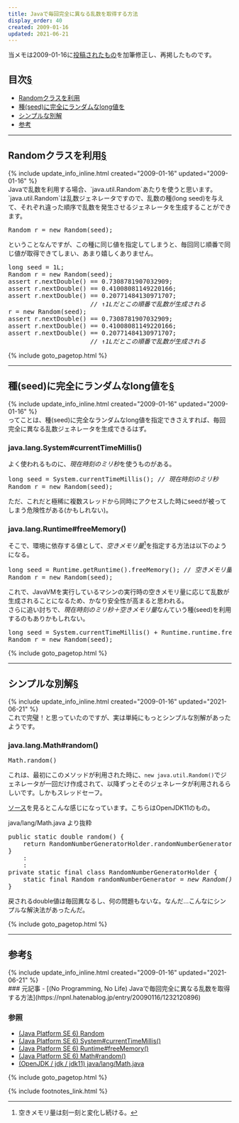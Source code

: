 ```yaml
---
title: Javaで毎回完全に異なる乱数を取得する方法
display_order: 40
created: 2009-01-16
updated: 2021-06-21
---
```

当メモは2009-01-16に[投稿されたもの](https://npnl.hatenablog.jp/entry/20090116/1232120896)を加筆修正し、再掲したものです。

## <a name="index">目次</a><a class="heading-anchor-permalink" href="#目次">§</a>

<ul id="index_ul">
<li><a href="#Randomクラスを利用">Randomクラスを利用</a></li>
<li><a href="#種(seed)に完全にランダムなlong値を">種(seed)に完全にランダムなlong値を</a></li>
<li><a href="#シンプルな別解">シンプルな別解</a></li>
<li><a href="#参考">参考</a></li>
</ul>

* * *
## <a name="Randomクラスを利用">Randomクラスを利用</a><a class="heading-anchor-permalink" href="#Randomクラスを利用">§</a>
<div class="chapter-updated">{% include update_info_inline.html created="2009-01-16" updated="2009-01-16" %}</div>
Javaで乱数を利用する場合、`java.util.Random`あたりを使うと思います。  
`java.util.Random`は乱数ジェネレータですので、乱数の種(long seed)を与えて、それぞれ違った順序で乱数を発生させるジェネレータを生成することができます。

<div class="code-box no-title">
<pre>
Random r = new Random(seed);
</pre>
</div>

ということなんですが、この種に同じ値を指定してしまうと、毎回同じ順番で同じ値が取得できてしまい、あまり嬉しくありません。

<div class="code-box no-title">
<pre>
long seed = 1L;
Random r = new Random(seed);
assert r.nextDouble() == 0.7308781907032909;
assert r.nextDouble() == 0.41008081149220166;
assert r.nextDouble() == 0.20771484130971707;
                      <em class="comment">// ↑1Lだとこの順番で乱数が生成される</em>
r = new Random(seed);
assert r.nextDouble() == 0.7308781907032909;
assert r.nextDouble() == 0.41008081149220166;
assert r.nextDouble() == 0.20771484130971707;
                      <em class="comment">// ↑1Lだとこの順番で乱数が生成される</em>
</pre>
</div>

{% include goto_pagetop.html %}

* * *
## <a name="種(seed)に完全にランダムなlong値を">種(seed)に完全にランダムなlong値を</a><a class="heading-anchor-permalink" href="#種(seed)に完全にランダムなlong値を">§</a>
<div class="chapter-updated">{% include update_info_inline.html created="2009-01-16" updated="2009-01-16" %}</div>
ってことは、種(seed)に完全なランダムなlong値を指定できさえすれば、毎回完全に異なる乱数ジェネレータを生成できるはず。

### java.lang.System#currentTimeMillis()
よく使われるものに、*現在時刻のミリ秒*を使うものがある。

<div class="code-box no-title">
<pre>
long seed = System.currentTimeMillis(); <em class="comment">// 現在時刻のミリ秒</em>
Random r = new Random(seed);
</pre>
</div>

ただ、これだと極稀に複数スレッドから同時にアクセスした時にseedが被ってしまう危険性がある(かもしれない)。

### java.lang.Runtime#freeMemory()
そこで、環境に依存する値として、*空きメモリ量*[^空きメモリ量]を指定する方法は以下のようになる。

<div class="code-box no-title">
<pre>
long seed = Runtime.getRuntime().freeMemory(); <em class="comment">// 空きメモリ量</em>
Random r = new Random(seed);
</pre>
</div>

これで、JavaVMを実行しているマシンの実行時の空きメモリ量に応じて乱数が生成されることになるため、かなり安全性が高まると思われる。  
さらに追い討ちで、*現在時刻のミリ秒＋空きメモリ量*なんていう種(seed)を利用するのもありかもしれない。

<div class="code-box no-title">
<pre>
long seed = System.currentTimeMillis() + Runtime.runtime.freeMemory();
Random r = new Random(seed);
</pre>
</div>

[^空きメモリ量]: 空きメモリ量は刻一刻と変化し続ける。

{% include goto_pagetop.html %}

* * *
## <a name="シンプルな別解">シンプルな別解</a><a class="heading-anchor-permalink" href="#シンプルな別解">§</a>
<div class="chapter-updated">{% include update_info_inline.html created="2009-01-16" updated="2021-06-21" %}</div>
これで完璧！と思っていたのですが、実は単純にもっとシンプルな別解があったようです。

### java.lang.Math#random()

<div class="code-box no-title">
<pre>
Math.random()
</pre>
</div>

これは、最初にこのメソッドが利用された時に、`new java.util.Random()`でジェネレータが一回だけ作成されて、以降ずっとそのジェネレータが利用されるらしいです。しかもスレッドセーフ。

[ソース](http://hg.openjdk.java.net/jdk/jdk11/file/1ddf9a99e4ad/src/java.base/share/classes/java/lang/Math.java)を見るとこんな感じになっています。こちらはOpenJDK11のもの。

<div class="code-box">
<div class="title">java/lang/Math.java より抜粋</div>
<pre>
public static double random() {
    return RandomNumberGeneratorHolder.randomNumberGenerator<em>.nextDouble();</em>
}
    :
    :
private static final class RandomNumberGeneratorHolder {
    static final Random randomNumberGenerator = <em>new Random();</em>
}
</pre>
</div>

戻されるdouble値は毎回異なるし、何の問題もないな。なんだ…こんなにシンプルな解決法があったんだ。

{% include goto_pagetop.html %}

* * *
## <a name="参考">参考</a><a class="heading-anchor-permalink" href="#参考">§</a>
<div class="chapter-updated">{% include update_info_inline.html created="2009-01-16" updated="2021-06-21" %}</div>
### 元記事
- [(No Programming, No Life) Javaで毎回完全に異なる乱数を取得する方法](https://npnl.hatenablog.jp/entry/20090116/1232120896)

### 参照
- [(Java Platform SE 6) Random](https://docs.oracle.com/javase/6/docs/api/java/util/Random.html)
- [(Java Platform SE 6) System#currentTimeMillis()](https://docs.oracle.com/javase/6/docs/api/java/lang/System.html#currentTimeMillis())
- [(Java Platform SE 6) Runtime#freeMemory()](https://docs.oracle.com/javase/6/docs/api/java/lang/Runtime.html#freeMemory())
- [(Java Platform SE 6) Math#random()](https://docs.oracle.com/javase/6/docs/api/java/lang/Math.html#random())
- [(OpenJDK / jdk / jdk11) java/lang/Math.java](http://hg.openjdk.java.net/jdk/jdk11/file/1ddf9a99e4ad/src/java.base/share/classes/java/lang/Math.java)

{% include goto_pagetop.html %}

{% include footnotes_link.html %}
